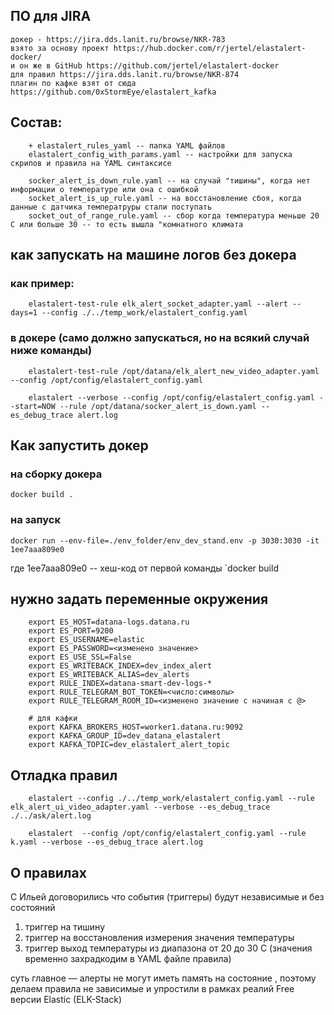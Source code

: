 ## ПО для JIRA 
    докер - https://jira.dds.lanit.ru/browse/NKR-783
    взято за основу проект https://hub.docker.com/r/jertel/elastalert-docker/
    и он же в GitHub https://github.com/jertel/elastalert-docker
    для правил https://jira.dds.lanit.ru/browse/NKR-874
    плагин по кафке взят от сюда https://github.com/0xStormEye/elastalert_kafka 
## Состав:
```
    + elastalert_rules_yaml -- папка YAML файлов
    elastalert_config_with_params.yaml -- настройки для запуска скрипов и правила на YAML синтаксисе
    
    socker_alert_is_down_rule.yaml -- на случай "тишины", когда нет информации о температуре или она с ошибкой
    socket_alert_is_up_rule.yaml -- на восстановление сбоя, когда данные с датчика температруры стали поступать 
    socket_out_of_range_rule.yaml -- сбор когда температура меньше 20 С или больше 30 -- то есть вышла "комнатного климата
```
## как запускать на машине логов без докера
### как пример: 
```
    elastalert-test-rule elk_alert_socket_adapter.yaml --alert --days=1 --config ./../temp_work/elastalert_config.yaml 
```
### в докере (само должно запускаться, но на всякий случай ниже команды)
```
    elastalert-test-rule /opt/datana/elk_alert_new_video_adapter.yaml --config /opt/config/elastalert_config.yaml
    
    elastalert --verbose --config /opt/config/elastalert_config.yaml --start=NOW --rule /opt/datana/socker_alert_is_down.yaml --es_debug_trace alert.log
```

## Как запустить докер
### на сборку докера
```
docker build .
```
### на запуск
```
docker run --env-file=./env_folder/env_dev_stand.env -p 3030:3030 -it 1ee7aaa809e0
```
где 1ee7aaa809e0 -- хеш-код от первой команды `docker build 

## нужно задать переменные окружения
```
    export ES_HOST=datana-logs.datana.ru
    export ES_PORT=9200
    export ES_USERNAME=elastic
    export ES_PASSWORD=<изменено значение>
    export ES_USE_SSL=False
    export ES_WRITEBACK_INDEX=dev_index_alert
    export ES_WRITEBACK_ALIAS=dev_alerts
    export RULE_INDEX=datana-smart-dev-logs-*
    export RULE_TELEGRAM_BOT_TOKEN=<число:символы>
    export RULE_TELEGRAM_ROOM_ID=<изменено значение с начиная с @>

    # для кафки
    export KAFKA_BROKERS_HOST=worker1.datana.ru:9092
    export KAFKA_GROUP_ID=dev_datana_elastalert
    export KAFKA_TOPIC=dev_elastalert_alert_topic
```

## Отладка правил
```
    elastalert --config ./../temp_work/elastalert_config.yaml --rule elk_alert_ui_video_adapter.yaml --verbose --es_debug_trace ./../ask/alert.log
    
    elastalert  --config /opt/config/elastalert_config.yaml --rule k.yaml --verbose --es_debug_trace alert.log
```

## О правилах 
C Ильей договорились что события (триггеры) будут независимые и без состояний
1) триггер на тишину
2) триггер на восстановления измерения значения температуры
3) триггер выход температуры из диапазона от 20 до 30 С (значения временно захрадкодим в YAML файле правила)

суть главное — алерты не могут иметь память на состояние , поэтому делаем правила не зависимые и упростили в рамках реалий Free версии Еlastic (ELK-Stack)